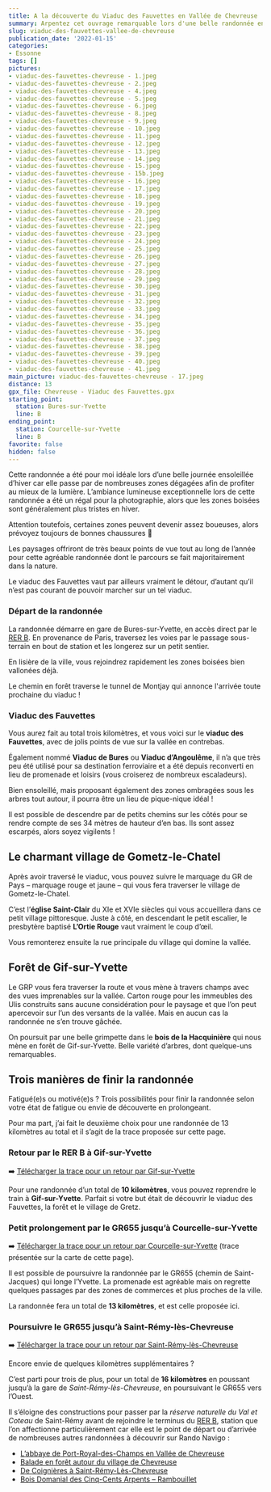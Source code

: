```yaml
---
title: A la découverte du Viaduc des Fauvettes en Vallée de Chevreuse
summary: Arpentez cet ouvrage remarquable lors d'une belle randonnée en Vallée de Chevreuse alternant forêt, champs, vues imprenables et un village plein de charme.
slug: viaduc-des-fauvettes-vallee-de-chevreuse
publication_date: '2022-01-15'
categories:
- Essonne
tags: []
pictures:
- viaduc-des-fauvettes-chevreuse - 1.jpeg
- viaduc-des-fauvettes-chevreuse - 2.jpeg
- viaduc-des-fauvettes-chevreuse - 4.jpeg
- viaduc-des-fauvettes-chevreuse - 5.jpeg
- viaduc-des-fauvettes-chevreuse - 6.jpeg
- viaduc-des-fauvettes-chevreuse - 8.jpeg
- viaduc-des-fauvettes-chevreuse - 9.jpeg
- viaduc-des-fauvettes-chevreuse - 10.jpeg
- viaduc-des-fauvettes-chevreuse - 11.jpeg
- viaduc-des-fauvettes-chevreuse - 12.jpeg
- viaduc-des-fauvettes-chevreuse - 13.jpeg
- viaduc-des-fauvettes-chevreuse - 14.jpeg
- viaduc-des-fauvettes-chevreuse - 15.jpeg
- viaduc-des-fauvettes-chevreuse - 15b.jpeg
- viaduc-des-fauvettes-chevreuse - 16.jpeg
- viaduc-des-fauvettes-chevreuse - 17.jpeg
- viaduc-des-fauvettes-chevreuse - 18.jpeg
- viaduc-des-fauvettes-chevreuse - 19.jpeg
- viaduc-des-fauvettes-chevreuse - 20.jpeg
- viaduc-des-fauvettes-chevreuse - 21.jpeg
- viaduc-des-fauvettes-chevreuse - 22.jpeg
- viaduc-des-fauvettes-chevreuse - 23.jpeg
- viaduc-des-fauvettes-chevreuse - 24.jpeg
- viaduc-des-fauvettes-chevreuse - 25.jpeg
- viaduc-des-fauvettes-chevreuse - 26.jpeg
- viaduc-des-fauvettes-chevreuse - 27.jpeg
- viaduc-des-fauvettes-chevreuse - 28.jpeg
- viaduc-des-fauvettes-chevreuse - 29.jpeg
- viaduc-des-fauvettes-chevreuse - 30.jpeg
- viaduc-des-fauvettes-chevreuse - 31.jpeg
- viaduc-des-fauvettes-chevreuse - 32.jpeg
- viaduc-des-fauvettes-chevreuse - 33.jpeg
- viaduc-des-fauvettes-chevreuse - 34.jpeg
- viaduc-des-fauvettes-chevreuse - 35.jpeg
- viaduc-des-fauvettes-chevreuse - 36.jpeg
- viaduc-des-fauvettes-chevreuse - 37.jpeg
- viaduc-des-fauvettes-chevreuse - 38.jpeg
- viaduc-des-fauvettes-chevreuse - 39.jpeg
- viaduc-des-fauvettes-chevreuse - 40.jpeg
- viaduc-des-fauvettes-chevreuse - 41.jpeg
main_picture: viaduc-des-fauvettes-chevreuse - 17.jpeg
distance: 13
gpx_file: Chevreuse - Viaduc des Fauvettes.gpx
starting_point:
  station: Bures-sur-Yvette
  line: B
ending_point:
  station: Courcelle-sur-Yvette
  line: B
favorite: false
hidden: false
---
```


Cette randonnée a été pour moi idéale lors d’une belle journée ensoleillée d’hiver car elle passe par de nombreuses zones dégagées afin de profiter au mieux de la lumière. L’ambiance lumineuse exceptionnelle lors de cette randonnée a été un régal pour la photographie, alors que les zones boisées sont généralement plus tristes en hiver.

Attention toutefois, certaines zones peuvent devenir assez boueuses, alors prévoyez toujours de bonnes chaussures 🥾

Les paysages offriront de très beaux points de vue tout au long de l’année pour cette agréable randonnée dont le parcours se fait majoritairement dans la nature.

Le viaduc des Fauvettes vaut par ailleurs vraiment le détour, d’autant qu’il n’est pas courant de pouvoir marcher sur un tel viaduc.


### Départ de la randonnée

La randonnée démarre en gare de Bures-sur-Yvette, en accès direct par le [RER B](/randonnees-par-ligne/randonnees-rer-b). En provenance de Paris, traversez les voies par le passage sous-terrain en bout de station et les longerez sur un petit sentier.

En lisière de la ville, vous rejoindrez rapidement les zones boisées bien vallonées déjà.

Le chemin en forêt traverse le tunnel de Montjay qui annonce l'arrivée toute prochaine du viaduc !

### Viaduc des Fauvettes

Vous aurez fait au total trois kilomètres, et vous voici sur le **viaduc des Fauvettes**, avec de jolis points de vue sur la vallée en contrebas.

Également nommé **Viaduc de Bures** ou **Viaduc d’Angoulême**, il n’a que très peu été utilisé pour sa destination ferroviaire et a été depuis reconverti en lieu de promenade et loisirs (vous croiserez de nombreux escaladeurs).

Bien ensoleillé, mais proposant également des zones ombragées sous les arbres tout autour, il pourra être un lieu de pique-nique idéal !

Il est possible de descendre par de petits chemins sur les côtés pour se rendre compte de ses 34 mètres de hauteur d’en bas. Ils sont assez escarpés, alors soyez vigilents !


## Le charmant village de Gometz-le-Chatel

Après avoir traversé le viaduc, vous pouvez suivre le marquage du GR de Pays – marquage rouge et jaune – qui vous fera traverser le village de Gometz-le-Chatel.

C’est l’**église Saint-Clair** du XIe et XVIe siècles qui vous accueillera dans ce petit village pittoresque. Juste à côté, en descendant le petit escalier, le presbytère baptisé **L’Ortie Rouge** vaut vraiment le coup d’œil.

Vous remonterez ensuite la rue principale du village qui domine la vallée.

## Forêt de Gif-sur-Yvette

Le GRP vous fera traverser la route et vous mène à travers champs avec des vues imprenables sur la vallée. Carton rouge pour les immeubles des Ulis construits sans aucune considération pour le paysage et que l’on peut apercevoir sur l’un des versants de la vallée. Mais en aucun cas la randonnée ne s’en trouve gâchée.

On poursuit par une belle grimpette dans le **bois de la Hacquinière** qui nous mène en forêt de Gif-sur-Yvette. Belle variété d’arbres, dont quelque-uns remarquables.


## Trois manières de finir la randonnée

Fatigué(e)s ou motivé(e)s ? Trois possibilités pour finir la randonnée selon votre état de fatigue ou envie de découverte en prolongeant.

Pour ma part, j’ai fait le deuxième choix pour une randonnée de 13 kilomètres au total et il s’agit de la trace proposée sur cette page.

### Retour par le RER B à Gif-sur-Yvette

➡️ [Télécharger la trace pour un retour par Gif-sur-Yvette](</hikes/2022/01/viaduc-des-fauvettes-vallee-de-chevreuse/gpx/Chevreuse - Viaduc des Fauvettes - Gif-sur-Yvette.gpx>)

Pour une randonnée d’un total de **10 kilomètres**, vous pouvez reprendre le train à **Gif-sur-Yvette**. Parfait si votre but était de découvrir le viaduc des Fauvettes, la forêt et le village de Gretz.


### Petit prolongement par le GR655 jusqu’à Courcelle-sur-Yvette

➡️ [Télécharger la trace pour un retour par Courcelle-sur-Yvette](</hikes/2022/01/viaduc-des-fauvettes-vallee-de-chevreuse/gpx/Chevreuse - Viaduc des Fauvettes.gpx>) (trace présentée sur la carte de cette page).

Il est possible de poursuivre la randonnée par le GR655 (chemin de Saint-Jacques) qui longe l’Yvette. La promenade est agréable mais on regrette quelques passages par des zones de commerces et plus proches de la ville.

La randonnée fera un total de **13 kilomètres**, et est celle proposée ici.


### Poursuivre le GR655 jusqu’à Saint-Rémy-lès-Chevreuse

➡️ [Télécharger la trace pour un retour par Saint-Rémy-lès-Chevreuse](</hikes/2022/01/viaduc-des-fauvettes-vallee-de-chevreuse/gpx/Chevreuse - Viaduc des Fauvettes - Saint-Rémy.gpx>)

Encore envie de quelques kilomètres supplémentaires ?

C’est parti pour trois de plus, pour un total de **16 kilomètres** en poussant jusqu’à la gare de _Saint-Rémy-lès-Chevreuse_, en poursuivant le GR655 vers l’Ouest.

Il s’éloigne des constructions pour passer par la *réserve naturelle du Val et Coteau* de Saint-Rémy avant de rejoindre le terminus du [RER B](/randonnees-par-ligne/randonnees-rer-b), station que l’on affectionne particulièrement car elle est le point de départ ou d’arrivée de nombreuses autres randonnées à découvrir sur Rando Navigo :

* [L’abbaye de Port-Royal-des-Champs en Vallée de Chevreuse](/2021/11/28/abbaye-de-port-royal-des-champs-en-vallee-de-chevreuse)
* [Balade en forêt autour du village de Chevreuse](/2016/07/28/vallee-de-chevreuse)
* [De Coignières à Saint-Rémy-Lès-Chevreuse](/2016/12/16/de-coignieres-a-saint-remy-chevreuse)
* [Bois Domanial des Cinq-Cents Arpents – Rambouillet](/2015/11/01/bois-domanial-cinq-cents-arpents-rambouillet)

